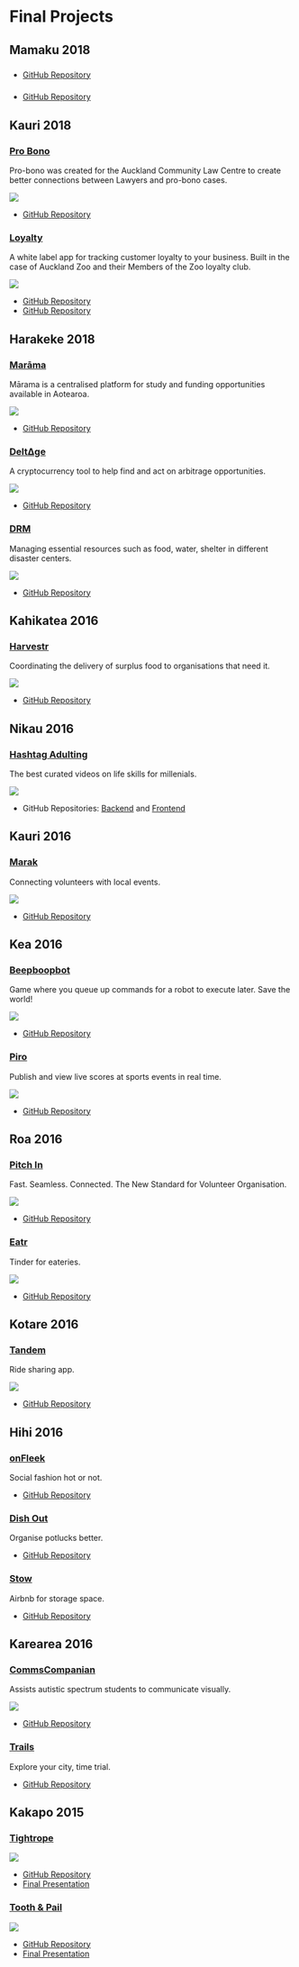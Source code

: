 # Final Projects

Mamaku 2018
--------------
### []()

<!-- description -->

<!-- ![](images/) -->

* [GitHub Repository](https://github.com/mamaku-2018/)

### []()

<!-- description -->

<!-- ![](images/) -->

* [GitHub Repository](https://github.com/mamaku-2018/)


Kauri 2018
--------------
### [Pro Bono]()

Pro-bono was created for the Auckland Community Law Centre to create better connections between Lawyers and pro-bono cases.

![](images/)

* [GitHub Repository](https://github.com/Kauri-2018/pro-bono)

### [Loyalty]()

A white label app for tracking customer loyalty to your business. Built in the case of Auckland Zoo and their Members of the Zoo loyalty club.

![](images/)

* [GitHub Repository](https://github.com/Kauri-2018/loyalty-web)
* [GitHub Repository](https://github.com/Kauri-2018/loyalty-app)


Harakeke 2018
--------------
### [Marāma](http://)

Mārama is a centralised platform for study and funding opportunities available in Aotearoa.

![](images/)

* [GitHub Repository](https://github.com/Marama-App/marama)

### [DeltΔge](http://)

A cryptocurrency tool to help find and act on arbitrage opportunities.

![](images/)

* [GitHub Repository](https://github.com/TylerGriffin99/Deltage/tree/deployment)

### [DRM](http://)

Managing essential resources such as food, water, shelter in different disaster centers.

![](images/)

* [GitHub Repository](https://github.com/harakeke-2018/drm)















Kahikatea 2016
--------------

### [Harvestr](http://harvestr.nz)

Coordinating the delivery of surplus food to organisations that need it.

![](images/harvestr.png)

* [GitHub Repository](https://github.com/kahikatea-2016/harvestr)


Nikau 2016
----------

### [Hashtag Adulting](http://www.hashtagadulting.co.nz)

The best curated videos on life skills for millenials.

![](images/hashtag-adulting.png)

* GitHub Repositories: [Backend](https://github.com/nikau-2016/lifestack) and [Frontend](https://github.com/nikau-2016/lifestack-client)


Kauri 2016
----------

### [Marak](https://www.marak.nz)

Connecting volunteers with local events.

![](images/marak.png)

* [GitHub Repository](https://github.com/kauri-2016/marak)


Kea 2016
--------

### [Beepboopbot](http://beepboopbot.com)

Game where you queue up commands for a robot to execute later. Save the world!

![](images/beepboopbot.png)

* [GitHub Repository](https://github.com/BeepBoopBot/BeepBoopBot)


### [Piro](https://piro-score.herokuapp.com/)

Publish and view live scores at sports events in real time.

![](images/piro.png)

* [GitHub Repository](https://github.com/piro-inc/piro)


Roa 2016
--------

### [Pitch In](http://pitch-in-nz.herokuapp.com)

Fast. Seamless. Connected. The New Standard for Volunteer Organisation.

![](images/pitch-in.png)

* [GitHub Repository](https://github.com/AuxiliumRoa)


### [Eatr](https://eatr.herokuapp.com)

Tinder for eateries.

![](images/eatr.png)

* [GitHub Repository](https://github.com/Eatr/eatr)


Kotare 2016
-----------

### [Tandem](https://github.com/Tandem-NZ/tandem)

Ride sharing app.

![](images/tandem.png)

* [GitHub Repository](https://github.com/Tandem-NZ/tandem)


Hihi 2016
---------

### [onFleek](https://github.com/andrew-travis-wadman/TBD)

Social fashion hot or not.

* [GitHub Repository](https://github.com/andrew-travis-wadman/TBD)


### [Dish Out](https://github.com/James-Sangalli/DishOut)

Organise potlucks better.

* [GitHub Repository](https://github.com/James-Sangalli/DishOut)


### [Stow](https://github.com/rawad-alawar/stow) 

Airbnb for storage space.

* [GitHub Repository](https://github.com/rawad-alawar/stow)
 

Karearea 2016
-------------

### [CommsCompanian](https://github.com/melissa-c/Comms)

Assists autistic spectrum students to communicate visually.

![](images/comms_companion.png)

* [GitHub Repository](https://github.com/melissa-c/Comms)


### [Trails](https://github.com/danieldelacruz01/trails)

Explore your city, time trial.

* [GitHub Repository](https://github.com/danieldelacruz01/trails)


Kakapo 2015
-----------

### [Tightrope](https://github.com/kakapo2016-projects/tightrope)

![](images/tightrope.png)

* [GitHub Repository](https://github.com/kakapo2016-projects/tightrope)
* [Final Presentation](https://www.youtube.com/watch?v=E8keq_d2u6U&feature=youtu.be)


### [Tooth & Pail](http://toothandpail.herokuapp.com/)

![](images/tooth_and_pail.png)

* [GitHub Repository](https://github.com/kakapo2016-projects/tooth-and-pail)
* [Final Presentation](https://www.youtube.com/watch?v=6amWNhbr9Hk&feature=youtu.be)

